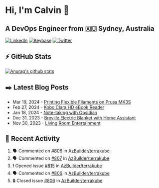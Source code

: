 # Hi, I'm Calvin 🍭
## A DevOps Engineer from 🇦🇺 Sydney, Australia</h3>

[![LinkedIn](https://img.shields.io/badge/-c–bui-0077B5?style=flat-square&labelColor=0077B5&logo=LinkedIn&logoColor=white)](https://www.linkedin.com/in/c-bui/)
[![Keybase](https://img.shields.io/badge/-calvinbui-ff6f21?style=flat-square&labelColor=ff6f21&logo=Keybase&logoColor=white)](https://keybase.io/calvinbui)
[![Twitter](https://img.shields.io/badge/-ASAPCalvin-1DA1F2?style=flat-square&labelColor=1DA1F2&logo=Twitter&logoColor=white)](https://twitter.com/ASAPCalvin)

<!-- https://github.com/rishavanand/github-profilinator -->
## ⚡ GitHub Stats
[![Anurag's github stats](https://github-readme-stats.vercel.app/api?username=calvinbui&count_private=true&hide_title=true)](https://github.com/anuraghazra/github-readme-stats)

<!-- https://github.com/gautamkrishnar/blog-post-workflow -->
## ✒️ Latest Blog Posts

<!-- BLOG-POST-LIST:START -->
- Mar 19, 2024 - [Printing Flexible Filaments on Prusa MK3S](https://calvin.me/printing-flexible-filaments-on-prusa-mk3s)
- Feb 27, 2024 - [Kobo Clara HD eBook Reader](https://calvin.me/kobo-clara-hd-ebook-reader)
- Jan 18, 2024 - [Note-taking with Obsidian](https://calvin.me/note-taking-with-obsidian)
- Dec 31, 2023 - [Breville Electric Blanket with Home Assistant](https://calvin.me/breville-tuya)
- Nov 30, 2023 - [Living Room Entertainment](https://calvin.me/living-room-entertainment)

<!-- BLOG-POST-LIST:END -->

## 🏃‍ Recent Activity

<!--START_SECTION:activity-->
1. 🗣 Commented on [#806](https://github.com/AzBuilder/terrakube/issues/806#issuecomment-2060100569) in [AzBuilder/terrakube](https://github.com/AzBuilder/terrakube)
2. 🗣 Commented on [#807](https://github.com/AzBuilder/terrakube/issues/807#issuecomment-2058184035) in [AzBuilder/terrakube](https://github.com/AzBuilder/terrakube)
3. ❗ Opened issue [#815](https://github.com/AzBuilder/terrakube/issues/815) in [AzBuilder/terrakube](https://github.com/AzBuilder/terrakube)
4. 🗣 Commented on [#806](https://github.com/AzBuilder/terrakube/issues/806#issuecomment-2058169851) in [AzBuilder/terrakube](https://github.com/AzBuilder/terrakube)
5. 🔒 Closed issue [#806](https://github.com/AzBuilder/terrakube/issues/806) in [AzBuilder/terrakube](https://github.com/AzBuilder/terrakube)
<!--END_SECTION:activity-->
